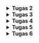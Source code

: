 <details>
<summary><b>Tugas 2</b></summary>

https://daffa-syafitra-tokofootballerjago.pbp.cs.ui.ac.id

1) Implementasi checklist – langkah demi langkah (versi saya)
1. Siapkan environment lokal
python -m venv venv && source venv/bin/activate (Windows: venv\Scripts\activate)
pip install django
2. Buat proyek & app
django-admin startproject config .
python manage.py startapp main
3. Registrasi app & konfigurasi dasar
Tambah "main" ke INSTALLED_APPS di config/settings.py.
Set LANGUAGE_CODE, TIME_ZONE, ALLOWED_HOSTS (tambahkan host PWS).
4. Routing URL
Di config/urls.py, arahkan path ke main.urls (pakai include).
Buat main/urls.py dan mapping path("", views.index, ...).
5. Views + Template (MTV)
Di main/views.py buat view index(request) yang membentuk context (misal nama app, nama, kelas).
Buat folder templates/main/index.html, render variabel dari context.
6. Static & template dirs
Pastikan TEMPLATES[0]['DIRS'] atau pakai struktur templates/.
(Opsional) siapkan STATIC_URL, STATICFILES_DIRS untuk CSS sederhana.
7. Model & migrasi (kalau butuh data)
Definisikan model di main/models.py.
python manage.py makemigrations && python manage.py migrate.
8. Cek lokal
python manage.py runserver → buka http://127.0.0.1:8000/ dan pastikan halaman tampil.
9. Versioning & repo
Inisialisasi git, commit perubahan penting (config, urls, views, templates, model).
10. Deploy ke PWS
Push ke repo yang dikaitkan ke PWS kamu, set ALLOWED_HOSTS ke domain PWS, jalankan collectstatic (jika pakai static), lalu uji URL PWS-mu.

2) bagan yang berisi request client ke web aplikasi berbasis Django
![alt text](<WhatsApp Image 2025-09-10 at 11.26.44_c6514c14.jpg>)

3) Peran settings.py pada proyek Django
settings.py adalah pusat konfigurasi:
1. INSTALLED_APPS (registrasi app), MIDDLEWARE, TEMPLATES, DATABASES.
2. STATIC/MEDIA (asset), ALLOWED_HOSTS/CSRF (keamanan & host deploy), TIME_ZONE/LANGUAGE_CODE.
3. Menyimpan SECRET_KEY dan pengaturan lain yang memengaruhi seluruh proyek.

4) Cara kerja migrasi database di Django
1. Ubah/definisikan model di models.py.
2. Jalankan python manage.py makemigrations → Django membuat berkas migrasi (riwayat skema).
3. Jalankan python manage.py migrate → menerapkan migrasi ke DB.
4. Setiap perubahan model → ulangi langkah 2–3. Riwayat migrasi membuat skema bisa berkembang aman dari waktu ke waktu.

5) Kenapa Django cocok jadi permulaan belajar pengembangan perangkat lunak? 
Open source (gratis & komunitas besar)
Ridiculously fast (cepat untuk dikembangkan)
Fully loaded (fitur bawaan lengkap: ORM, admin, auth, dll.)
Reassuringly secure (banyak proteksi keamanan bawaan)
Exceedingly scalable (siap untuk skala besar)
Incredibly versatile (serbaguna untuk berbagai jenis aplikasi)

6) Feedback untuk asdos
asdosnya udah baik dan sangat membantu saya yg kesusahan di tutorial 1 kemarin
</details>

<details>
<summary><b>Tugas 3</b></summary>

1. Mengapa perlu data delivery
   Agar frontend dan layanan lain bisa memakai data yang sama, memisahkan UI dari logic, memudahkan skalabilitas dan otomasi, serta membuat respons terstruktur yang mudah divalidasi dan di cache
   Di tugas ini aku buat endpoint products json, products xml, dan versi per id

2. XML vs JSON
   JSON lebih ringkas, mudah dipakai di JavaScript dan banyak SDK, tipe datanya langsung sesuai, dan parsing biasanya lebih cepat
   XML tetap berguna jika butuh skema ketat atau dokumen campuran
   Untuk CRUD produk, JSON lebih praktis

3. Fungsi is_valid pada Form Django
   Menjalankan validator, mengonversi tipe, mengisi cleaned data, dan menyiapkan pesan error
   Dipakai sebelum simpan agar data kotor ditolak, aman, dan pengguna dapat umpan balik

4. Mengapa perlu csrf_token pada form
   Server memeriksa token unik di setiap POST
   Tanpa token, permintaan ditolak 403 dan situs rentan CSRF

5. Langkah implementasi yang kulakukan
   – Setup proyek dan app, daftarkan app dan template dasar
   – Model Product berisi name, price, category choices, description, stock, thumbnail, is featured, lalu migrasi
   – ModelForm untuk Product dan halaman tambah produk dengan csrf token
   – View show main untuk identitas dan daftar, create product untuk proses form dengan is valid lalu simpan, show product untuk detail
   – Hapus increment views yang bikin error
   – Routing untuk halaman utama, tambah produk, dan detail
   – Endpoint json dan xml untuk semua produk dan per id
   – Uji tambah produk, pastikan tampil dan endpoint sesuai data di database

6. Asdos sudah membantu banyak di tutorial2
</details>
<details>
<summary><b>Tugas 4</b></summary>

1. Apa itu Django AuthenticationForm? Kelebihan dan kekurangan
   AuthenticationForm adalah form bawaan untuk login yang memvalidasi username dan password lewat auth backend Django.
   Kelebihan: siap pakai, aman karena pakai hashing Django, pesan error standar rapi.
   Kekurangan: tampilan polos, kustomisasi flow terbatas (misal login pakai email), tidak ada throttling atau lockout bawaan.

2. Perbedaan autentikasi dan otorisasi serta implementasinya di Django
   Autentikasi = verifikasi identitas pengguna. Implementasi: authenticate, login, logout, request.user, user.is\authenticated.
   Otorisasi = cek hak akses setelah terautentikasi. Implementasi: permissions dan groups (user.has\perm), decorator login\required dan permission\required, flag staff dan superuser.

3. Kelebihan dan kekurangan session dan cookies untuk state
   Cookies: kelebihan ringan dan tidak perlu storage server; kekurangan mudah dibaca atau diubah klien jika tidak diamankan, ukuran terbatas, tidak cocok data sensitif.
   Session: kelebihan data disimpan di server sehingga lebih aman dan bisa lebih besar; kekurangan butuh storage server dan manajemen kedaluwarsa, ada overhead skalabilitas.

4. Apakah cookies aman secara default dan bagaimana Django menangani
   Tidak otomatis aman. Risiko: XSS, sniffing pada koneksi tanpa HTTPS, CSRF, pelacakan lintas situs.
   Penanganan Django: aktifkan CSRF middleware dan gunakan csrf\token pada form; gunakan flag HttpOnly, Secure, dan SameSite pada session cookie dan CSRF cookie; gunakan HTTPS; bisa pakai signed cookie untuk menjaga integritas nilai.

5. Cara mengimplementasikan checklist secara step-by-step
   Inisialisasi proyek dan app, daftarkan app di INSTALLED\APPS dan set ALLOWED\HOSTS
   Atur routing di config/urls.py dan main/urls.py
   Buat model Product lalu makemigrations dan migrate
   Buat ModelForm dan template form yang menyertakan csrf
   Implementasi views show\main, show\product, create\product
   Buat endpoint JSON dan XML (semua dan per id)
   Uji lokal halaman dan endpoint
   Deploy ke PWS dengan ALLOWED\HOSTS yang benar

</details>

<details>
<summary><b>Tugas 5</b></summary>

1. Saat sebuah elemen HTML cocok dengan banyak aturan CSS, browser menentukan gaya akhir berdasarkan kombinasi specificity dan urutan kemunculan aturan. Deklarasi dengan tanda penting menggunakan !important berada pada prioritas tertinggi, diikuti gaya inline yang ditulis langsung pada elemen. Setelah itu barulah skor spesifisitas bekerja, selector berbasis ID lebih kuat daripada selector berbasis kelas, atribut, atau pseudo class, dan semuanya lebih kuat daripada selector berbasis tipe elemen atau pseudo element. Kombinator tidak menambah skor. Jika dua aturan memiliki kekuatan yang sama, aturan yang muncul lebih akhir di sumber CSS yang digunakan akan menang. Prinsip praktisnya adalah menghindari pemakaian !important kecuali keadaan darurat, gunakan struktur stylesheet yang rapi agar aturan yang diinginkan secara alami mengalahkan aturan lain, dan pahami bahwa ID mengalahkan kelas, lalu kelas mengalahkan selector tipe.

2. Responsive design penting karena memastikan tampilan, keterbacaan, serta interaksi tetap nyaman di berbagai ukuran layar, mulai dari ponsel hingga desktop. Pengguna tidak perlu melakukan zoom atau menggulir ke samping, tombol tetap mudah disentuh, dan konten tersusun ulang agar tetap enak dilihat. Dampaknya terasa pada pengalaman pengguna, performa, dan peringkat mesin pencari, sebab situs yang ramah seluler biasanya dinilai lebih baik. Contoh yang sudah menerapkan desain responsif adalah Tokopedia, di mana grid produk bergeser dari satu kolom di ponsel menjadi beberapa kolom di tablet atau desktop, dan navigasi berubah menjadi menu hamburger pada layar sempit. Contoh yang belum responsif adalah situs Berkshire Hathaway yang mempertahankan tampilan lawas berlebar tetap, sehingga pada ponsel tampak mengecil, tidak proporsional, dan mengharuskan pengguna menggulir horizontal, kondisi ini jelas menurunkan kenyamanan dan konversi.

3. Margin, border, dan padding adalah tiga komponen dalam box model. Margin adalah ruang di luar kotak elemen yang memisahkan elemen dari elemen lain. Border adalah garis yang mengelilingi kotak elemen. Padding adalah ruang di dalam kotak elemen yang memisahkan konten dari bordernya. Dalam praktik, margin dipakai untuk memberi jarak antar komponen pada halaman, border memberi batas visual agar elemen terlihat tegas, dan padding memastikan konten tidak mepet ke tepi. Dengan memahami peran ketiganya, kita bisa menata tata letak yang lapang, rapi, dan mudah dibaca tanpa menambah elemen pembungkus.

4. Flexbox dan Grid adalah dua sistem tata letak modern yang saling melengkapi. Flexbox cocok untuk tata letak satu dimensi, baris atau kolom, dengan kontrol perataan, distribusi ruang, dan pembungkusan item saat layar mengecil. Ia sangat berguna untuk navbar, deretan tombol, serta pemusatan konten secara vertikal atau horizontal. CSS Grid cocok untuk tata letak dua dimensi, baris dan kolom sekaligus, sehingga ideal untuk galeri dan katalog produk, juga halaman yang kompleks. Dengan Grid, jumlah kolom dapat menyesuaikan lebar layar, jarak antar item konsisten, dan area tampilan bisa diatur lebih sistematis. Ringkasnya, gunakan Flexbox untuk susunan linear yang fleksibel, gunakan Grid ketika membutuhkan kanvas dua dimensi yang lebih terstruktur.

5. Implementasi checklist saya mulai dari sisi logika aplikasi, yaitu menambahkan fitur edit dan hapus produk. Saya menambahkan rute untuk edit dan delete, lalu menulis dua fungsi view yang mewajibkan pengguna login. Untuk fitur edit, saya mengambil objek produk berdasarkan identitasnya, mengikatnya ke form produk, kemudian pada pengiriman yang valid saya simpan perubahan, menampilkan pesan sukses, dan mengarahkan kembali ke halaman utama. Untuk fitur delete, saya menampilkan halaman konfirmasi sederhana, jika pengguna menekan tombol hapus maka produk dihapus dan aplikasi kembali ke daftar dengan pesan sukses. Pada tampilan kartu produk, saya menambahkan dua tombol, satu menuju halaman edit dan satu lagi berupa form penghapusan kecil agar alur kerja cepat. Setelah CRUD berfungsi, saya melakukan kustomisasi tampilan pada halaman login, register, tambah produk, edit produk, dan detail produk, saya menyatukan gaya form agar konsisten, menggunakan latar gelap, teks kontras, sudut membulat, dan efek fokus yang jelas. Untuk halaman daftar produk, saya menggunakan susunan grid yang responsif, jumlah kolom menyesuaikan lebar layar, setiap kartu berisi gambar bila tersedia, nama, harga, deskripsi singkat, serta tombol edit dan hapus. Saya juga menambahkan empty state, jika belum ada produk maka pengguna melihat ilustrasi dan pesan bahwa belum ada produk yang terdaftar beserta ajakan untuk menambahkan produk pertama. Navigasi saya buat responsif, di desktop menu tampil penuh, sementara di ponsel menu disederhanakan, dan navbar hanya ditampilkan setelah login menggunakan kondisi pada template sehingga halaman publik tetap bersih. Terakhir, saya menguji tampilan pada beberapa lebar layar untuk memastikan tidak ada overflow, pergeseran tata letak yang mengganggu, atau elemen yang saling bertabrakan, hasilnya alur CRUD terasa mulus dan antarmuka nyaman digunakan pada perangkat apa pun.

</details>

<details>
<summary><b>Tugas 6</b></summary>
jawaban readme

1. Synchronous vs Asynchronous request
   Synchronous: browser “menunggu” respons—UI terblokir sampai server selesai (mis. full page reload). Asynchronous (AJAX): request dikirim di belakang layar, halaman tetap interaktif dan hanya bagian tertentu yang diperbarui ketika respons tiba. Dampaknya, async memberi UX yang lebih halus dan responsif, sementara sync sederhana tapi terasa lambat karena jeda menunggu.

2. Alur AJAX di Django (request–response)
   Event UI → JS fetch()/XHR kirim ke URL Django → urls.py mengarah ke views.py → view memproses (validasi, DB) → mengembalikan JSON/HTML fragment via JsonResponse/render_to_string → JS menerima respons dan memutakhirkan DOM (tanpa reload). Jika perlu otentikasi/CSRF, Django middleware ikut bermain sebelum/ sesudah view.

3. Keuntungan AJAX vs render biasa di Django
   AJAX mengurangi reload halaman penuh, jadi lebih cepat (hanya data yang berubah yang diunduh) dan lebih interaktif (form inline, pagination dinamis, live search). Di sisi server, kamu bisa memisahkan endpoint data (JSON/fragment) dari halaman utama, membuat komponen UI yang bisa dipakai ulang dan lebih mudah di-compose. Render penuh cocok untuk halaman statis atau first load, setelah itu AJAX menang untuk interaksi.

4. Keamanan AJAX untuk Login/Register di Django
   Gunakan CSRF token pada setiap POST (kirim header X-CSRFToken), validasi input di server (jangan hanya di client), dan batasi informasi error (“Invalid credentials” generik). Terapkan rate limiting/cooldown untuk mencegah brute force, pakai HTTPS agar kredensial terenkripsi, dan pastikan session dikelola oleh Django (bukan disimpan di JS). Sanitasi output/HTML fragment untuk mencegah XSS.

5. Dampak AJAX pada User Experience (UX)
   AJAX membuat aplikasi terasa lebih cepat dan mulus: tidak ada flash reload, interaksi terasa instan (menambah item, filter, pagination). Ini menurunkan friksi dan meningkatkan perceived performance serta engagement. Namun, perlu indikator loading, error handling yang jelas, fokus/ARIA yang benar, dan fallback agar aksesibilitas serta konsistensi UX tetap terjaga.
</details>